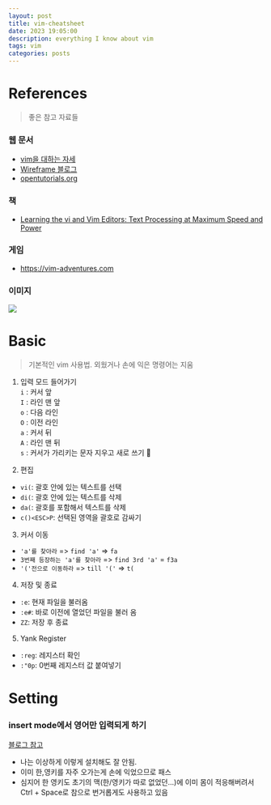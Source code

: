 ```yaml
---
layout: post
title: vim-cheatsheet
date: 2023 19:05:00
description: everything I know about vim 
tags: vim
categories: posts
---
```

# References
> 좋은 참고 자료들
### 웹 문서
- [vim을 대하는 자세](https://tecoble.techcourse.co.kr/post/2021-07-14-vim-attitude/)
- [Wireframe 블로그](https://soooprmx.com/category/tools/vi-vim-in-linux/)
- [opentutorials.org](https://opentutorials.org/course/730)

### 책
- [Learning the vi and Vim Editors: Text Processing at Maximum Speed and Power](https://www.amazon.com/Learning-Vim-Editors-Processing-Maximum-ebook/dp/B005EI85BE, "vim 에서는 제일 유명한 책이라고 한다")

### 게임
- https://vim-adventures.com

### 이미지
![](https://img1.daumcdn.net/thumb/R1280x0/?scode=mtistory2&fname=https%3A%2F%2Fblog.kakaocdn.net%2Fdn%2FUmamn%2Fbtqu0U4URc9%2Fzpljikk1K4wrwWHXUFCwG0%2Fimg.png)

# Basic
> 기본적인 vim 사용법. 외웠거나 손에 익은 명령어는 지움
1. 입력 모드 들어가기   
`i` : 커서 앞  
`I` : 라인 맨 앞  
`o` : 다음 라인  
`O` : 이전 라인  
`a` : 커서 뒤  
`A` : 라인 맨 뒤  
`s` : 커서가 가리키는 문자 지우고 새로 쓰기 💫
 
2. 편집  
- `vi(`: 괄호 안에 있는 텍스트를 선택
- `di(`: 괄호 안에 있는 텍스트를 삭제
- `da(`: 괄호를 포함해서 텍스트를 삭제
- `c()<ESC>P`: 선택된 영역을 괄호로 감싸기
 
3. 커서 이동  
- `'a'를 찾아라` => `find 'a'` => `fa`
- `3번째 등장하는 'a'를 찾아라` => `find 3rd 'a'` = `f3a`  
- `'('전으로 이동하라` => `till '('` => `t(`
 
4. 저장 및 종료
- `:e`: 현재 파일을 불러옴
- `:e#`: 바로 이전에 열었던 파일을 불러 옴
- `ZZ`: 저장 후 종료  

5. Yank Register
- `:reg`: 레지스터 확인
- `:"0p`: 0번째 레지스터 값 붙여넣기


# Setting
### insert mode에서 영어만 입력되게 하기 
[블로그 참고](https://hannut91.github.io/blogs/vim/korean)
- 나는 이상하게 이렇게 설치해도 잘 안됨. 
- 이미 한,영키를 자주 오가는게 손에 익었으므로 패스
- 심지어 한 영키도 초기의 맥(한/영키가 따로 없었던...)에 이미 몸이 적응해버려서 Ctrl + Space로 참으로 번거롭게도 사용하고 있음


